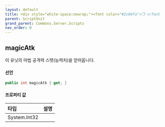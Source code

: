 ```yaml
---
layout: default
title: <div style="white-space:nowrap;"><font color="#2c84fa">❒ </font>magicAtk</div>
parent: ScriptUnit
grand_parent: Commons.Server.Scripts
nav_order: 0
---
```


<!-- 아래로 편집 -->

## magicAtk
이 유닛의 마법 공격력 스탯(능력치)을 얻어옵니다.

#### 선언
```cs
public int magicAtk { get; }
```

#### 프로퍼티 값

|타입|설명|
|:-|:-|
|System.Int32|	